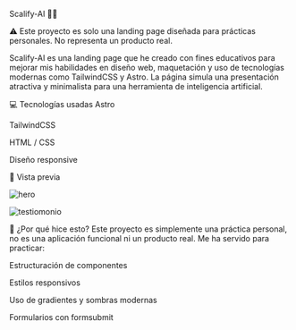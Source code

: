 Scalify-AI 🧠✨

⚠️ Este proyecto es solo una landing page diseñada para prácticas personales. No representa un producto real.

Scalify-AI es una landing page que he creado con fines educativos para mejorar mis habilidades en diseño web, maquetación y uso de tecnologías modernas como TailwindCSS y Astro.
La página simula una presentación atractiva y minimalista para una herramienta de inteligencia artificial.

💻 Tecnologías usadas
Astro

TailwindCSS

HTML / CSS

Diseño responsive

📸 Vista previa

![hero](https://github.com/user-attachments/assets/d6688dd9-01e8-4d0b-9836-60e41e82b1ee)

![testiomonio](https://github.com/user-attachments/assets/cdd550e9-a6d7-422b-bb80-ea6c69137f0c)


🚀 ¿Por qué hice esto?
Este proyecto es simplemente una práctica personal, no es una aplicación funcional ni un producto real. Me ha servido para practicar:

Estructuración de componentes

Estilos responsivos

Uso de gradientes y sombras modernas

Formularios con formsubmit
